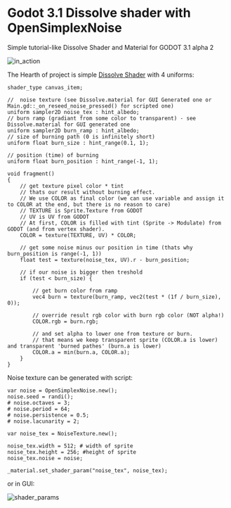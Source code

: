 # Godot 3.1 Dissolve shader with OpenSimplexNoise


Simple tutorial-like Dissolve Shader and Material for GODOT 3.1 alpha 2

![in_action](in_action.gif "in action")

The Hearth of project is simple [Dissolve Shader](Materials/Dissolve.shader) with 4 uniforms:

```shader
shader_type canvas_item;

//  noise texture (see Dissolve.material for GUI Generated one or Main.gd::_on_reseed_noise_pressed() for scripted one)
uniform sampler2D noise_tex : hint_albedo;
// burn ramp (gradiant from some color to transparent) - see Dissolve.material for GUI generated one
uniform sampler2D burn_ramp : hint_albedo;
// size of burning path (0 is infinitely short)
uniform float burn_size : hint_range(0.1, 1);

// position (time) of burning
uniform float burn_position : hint_range(-1, 1);

void fragment()
{
	// get texture pixel color * tint
	// thats our result without burning effect.
	// We use COLOR as final color (we can use variable and assign it to COLOR at the end, but there is no reason to care)
	// TEXTURE is Sprite.Texture from GODOT
	// UV is UV from GODOT
	// At first, COLOR is filled with tint (Sprite -> Modulate) from GODOT (and from vertex shader).
	COLOR = texture(TEXTURE, UV) * COLOR;
	
	// get some noise minus our position in time (thats why burn_position is range(-1, 1))
	float test = texture(noise_tex, UV).r - burn_position;
	
	// if our noise is bigger then treshold
	if (test < burn_size) {
	
		// get burn color from ramp
		vec4 burn = texture(burn_ramp, vec2(test * (1f / burn_size), 0));

		// override result rgb color with burn rgb color (NOT alpha!)
		COLOR.rgb = burn.rgb;
		
		// and set alpha to lower one from texture or burn.
		// that means we keep transparent sprite (COLOR.a is lower) and transparent 'burned pathes' (burn.a is lower)
		COLOR.a = min(burn.a, COLOR.a);
	}
}
```

Noise texture can be generated with script:

```
var noise = OpenSimplexNoise.new();
noise.seed = randi();
# noise.octaves = 3;
# noise.period = 64;
# noise.persistence = 0.5;
# noise.lacunarity = 2;

var noise_tex = NoiseTexture.new();

noise_tex.width = 512; # width of sprite
noise_tex.height = 256; #height of sprite
noise_tex.noise = noise;

_material.set_shader_param("noise_tex", noise_tex);
```

or in GUI:

![shader_params](shader_parameters.png "Shader parameters as seen in GUI")
